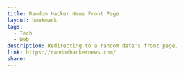 ```yaml
---
title: Random Hacker News Front Page
layout: bookmark
tags:
  - Tech
  - Web
description: Redirecting to a random date's front page.
link: https://randomhackernews.com/
share:
---
```


